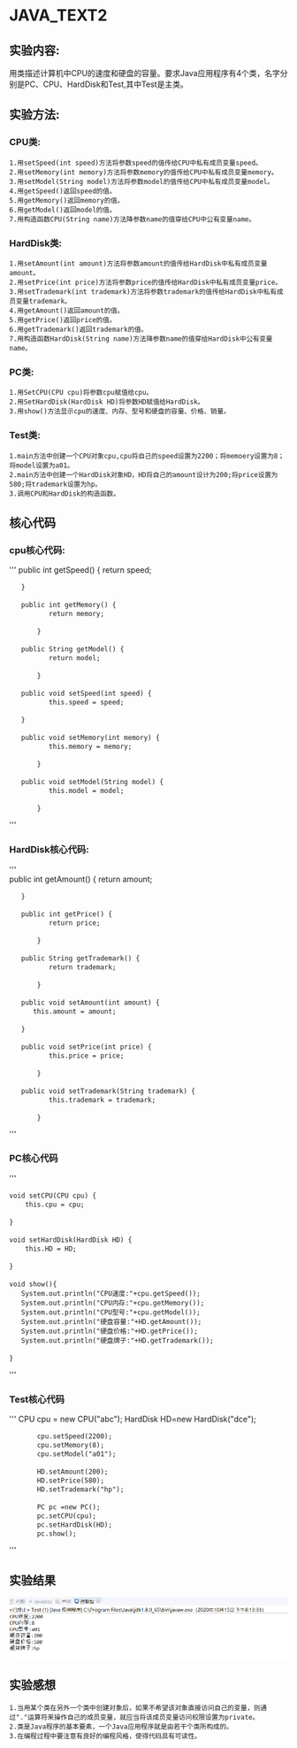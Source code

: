 # JAVA_TEXT2
## 实验内容:
  用类描述计算机中CPU的速度和硬盘的容量。要求Java应用程序有4个类，名字分别是PC、CPU、HardDisk和Test,其中Test是主类。
  
## 实验方法:
  ### CPU类:
    1.用setSpeed(int speed)方法将参数speed的值传给CPU中私有成员变量speed。
    2.用setMemory(int memory)方法将参数memory的值传给CPU中私有成员变量memory。
    3.用setModel(String model)方法将参数model的值传给CPU中私有成员变量model。
    4.用getSpeed()返回speed的值。
    5.用getMemory()返回memory的值。
    6.用getModel()返回model的值。
    7.用构造函数CPU(String name)方法降参数name的值穿给CPU中公有变量name。
  ### HardDisk类:
    1.用setAmount(int amount)方法将参数amount的值传给HardDisk中私有成员变量amount。
    2.用setPrice(int price)方法将参数price的值传给HardDisk中私有成员变量price。
    3.用setTrademark(int trademark)方法将参数trademark的值传给HardDisk中私有成员变量trademark。
    4.用getAmount()返回amount的值。
    5.用getPrice()返回price的值。
    6.用getTrademark()返回trademark的值。
    7.用构造函数HardDisk(String name)方法降参数name的值穿给HardDisk中公有变量name。
  ### PC类:
    1.用SetCPU(CPU cpu)将参数cpu赋值给cpu。
    2.用SetHardDisk(HardDisk HD)将参数HD赋值给HardDisk。
    3.用show()方法显示cpu的速度、内存、型号和硬盘的容量、价格、销量。
  ### Test类:
    1.main方法中创建一个CPU对象cpu,cpu将自己的speed设置为2200；将memoery设置为8；将model设置为a01。
    2.main方法中创建一个HardDisk对象HD，HD将自己的amount设计为200;将price设置为580;将trademark设置为hp。
    3.调用CPU和HardDisk的构造函数。
    
## 核心代码

   ### cpu核心代码:
'''
	   public int getSpeed() {
	      return speed;

	   }
	   
	   public int getMemory() {
		      return memory;

		   }
	   
	   public String getModel() {
		      return model;

		   }
	   
	   public void setSpeed(int speed) {
		   	  this.speed = speed;

	   }
	   
	   public void setMemory(int memory) {
		      this.memory = memory;

		   }
	   
	   public void setModel(String model) {
		      this.model = model;

		   }
'''
   
   ### HardDisk核心代码:
'''	   
	   public int getAmount() {
	      return amount;

	   }
	   
	   public int getPrice() {
		      return price;

		   }
	   
	   public String getTrademark() {
		      return trademark;

		   }
	   
	   public void setAmount(int amount) {
	      this.amount = amount;

	   }
	   
	   public void setPrice(int price) {
		      this.price = price;

		   }
	   
	   public void setTrademark(String trademark) {
		      this.trademark = trademark;

		   }	   

'''
  
   ### PC核心代码
'''

    void setCPU(CPU cpu) {
        this.cpu = cpu;

    }

    void setHardDisk(HardDisk HD) {
        this.HD = HD;

    }

    void show(){
       System.out.println("CPU速度:"+cpu.getSpeed());
       System.out.println("CPU内存:"+cpu.getMemory());
       System.out.println("CPU型号:"+cpu.getModel());       
       System.out.println("硬盘容量:"+HD.getAmount());
       System.out.println("硬盘价格:"+HD.getPrice());
       System.out.println("硬盘牌子:"+HD.getTrademark());

    }  
    
'''
    
   ### Test核心代码
'''
	       CPU cpu = new CPU("abc");
	       HardDisk HD=new HardDisk("dce");
	       
	       cpu.setSpeed(2200);
	       cpu.setMemory(8);
	       cpu.setModel("a01");       
	       
	       HD.setAmount(200);
	       HD.setPrice(580);
	       HD.setTrademark("hp");
	       
	       PC pc =new PC();
	       pc.setCPU(cpu);
	       pc.setHardDisk(HD);
	       pc.show();
'''
   
## 实验结果
![result](https://raw.githubusercontent.com/Handsom123/java-project-/main/reslut.png)
    
## 实验感想 
    1.当用某个类在另外一个类中创建对象后，如果不希望该对象直接访问自己的变量，则通过"."运算符来操作自己的成员变量，就应当将该成员变量访问权限设置为private。
    2.类是Java程序的基本要素，一个Java应用程序就是由若干个类所构成的。
    3.在编程过程中要注意有良好的编程风格，使得代码具有可读性。
    
  
  
  
    
  
  


